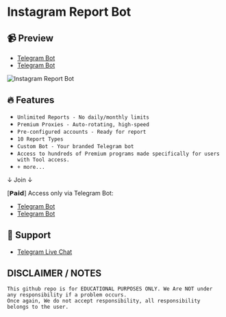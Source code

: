# Instagram Report Bot

## 📹 Preview

- [Telegram Bot](https://t.me/txrepbot)
- [Telegram Bot](https://t.me/txrepbot)

![Instagram Report Bot](https://i.imgur.com/Mo3xCgE.png)


## 🔥 Features
- `Unlimited Reports - No daily/monthly limits`
- `Premium Proxies - Auto-rotating, high-speed`
- `Pre-configured accounts - Ready for report`
- `10 Report Types`
- `Custom Bot - Your branded Telegram bot`
- `Access to hundreds of Premium programs made specifically for users with Tool access.`
- `+ more...`

↓ Join​ ↓

[𝗣𝗮𝗶𝗱] Access only via Telegram Bot: 

- [Telegram Bot](https://t.me/txrepbot)
- [Telegram Bot](https://t.me/txrepbot)


## 🧰 Support

- [Telegram Live Chat](https://t.me/ReportBotSupport)

## **DISCLAIMER / NOTES**

```console
This github repo is for EDUCATIONAL PURPOSES ONLY. We Are NOT under any responsibility if a problem occurs.
Once again, We do not accept responsibility, all responsibility belongs to the user.
```